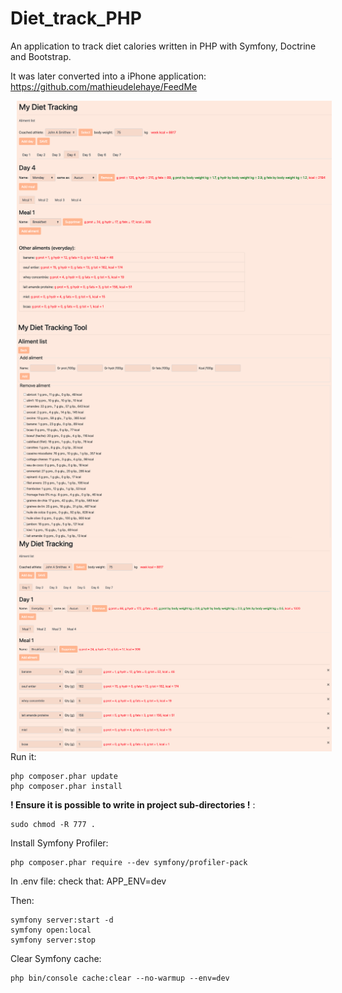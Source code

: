 # Diet_track_PHP
An application to track diet calories written in PHP with Symfony, Doctrine and Bootstrap. 

It was later converted into a iPhone application: https://github.com/mathieudelehaye/FeedMe

<p float="left">
  <img src="screenshots/Screenshot00.png" alt="Screenshot00.png" style="float: left; margin-right: 10px;" width="600" hspace="10" />
</p>

<p float="left">
  <img src="screenshots/Screenshot01.png" alt="Screenshot01.png" style="float: left; margin-right: 10px;" width="600" hspace="10" />
</p>

<p float="left">
  <img src="screenshots/Screenshot02.png" alt="Screenshot02.png" style="float: left; margin-right: 10px;" width="600" hspace="10" />
</p>

Run it: 

```
php composer.phar update 
php composer.phar install
```

**! Ensure it is possible to write in project sub-directories !** : 

```
sudo chmod -R 777 .
```

Install Symfony Profiler:
```
php composer.phar require --dev symfony/profiler-pack
```

In .env file: check that: APP_ENV=dev

Then: 
```
symfony server:start -d
symfony open:local
symfony server:stop
```

Clear Symfony cache: 
```
php bin/console cache:clear --no-warmup --env=dev 
```

